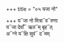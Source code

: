 +++
title = "०५ यजा नो"

+++
य᳓जा नो मित्रा᳓व᳓रुणा  
य᳓जा देवाँ᳓ ऋत᳓म् बृह᳓त्  
अ᳓ग्ने य᳓क्षि सुवं᳓ द᳓मम्